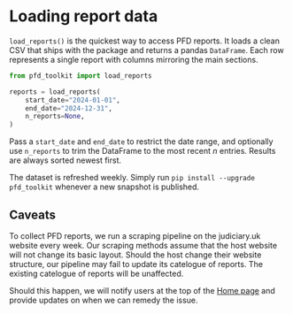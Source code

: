# Loading report data

`load_reports()` is the quickest way to access PFD reports.  It loads a
clean CSV that ships with the package and returns a pandas
`DataFrame`. Each row represents a single report with columns mirroring
the main sections.

```python
from pfd_toolkit import load_reports

reports = load_reports(
    start_date="2024-01-01",
    end_date="2024-12-31",
    n_reports=None,
)
```

Pass a `start_date` and `end_date` to restrict the date range, and optionally use
`n_reports` to trim the DataFrame to the most recent *n* entries.
Results are always sorted newest first.

The dataset is refreshed weekly.  Simply run
`pip install --upgrade pfd_toolkit` whenever a new snapshot is
published.


## Caveats

To collect PFD reports, we run a scraping pipeline on the judiciary.uk website every week. 
Our scraping methods assume that the host website will not change its basic layout. Should 
the host change their website structure, our pipeline may fail to update its catelogue of 
reports. The existing catelogue of reports will be unaffected.

Should this happen, we will notify users at the top of the [Home page](../index.md) and provide
updates on when we can remedy the issue.